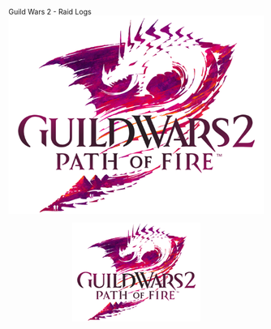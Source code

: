 Guild Wars 2 - Raid Logs
​![Logo](GW2PoF.png)
<p align="center"><img width=50% src="GW2PoF.png"></p>
